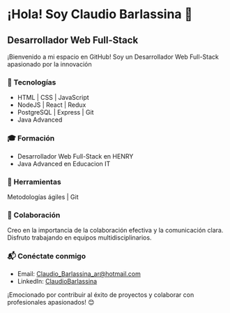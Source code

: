 
# ¡Hola! Soy Claudio Barlassina 👋

## Desarrollador Web Full-Stack 

¡Bienvenido a mi espacio en GitHub! Soy un Desarrollador Web Full-Stack apasionado por la innovación 

### 🚀 Tecnologías
- HTML | CSS | JavaScript
- NodeJS | React | Redux
- PostgreSQL | Express | Git
- Java Advanced

### 🎓 Formación

- Desarrollador Web Full-Stack en HENRY
- Java Advanced en Educacion IT

### 🔧 Herramientas

Metodologías ágiles | Git

### 🤝 Colaboración

Creo en la importancia de la colaboración efectiva y la comunicación clara. Disfruto trabajando en equipos multidisciplinarios.

### 📬 Conéctate conmigo

- Email: Claudio_Barlassina_ar@hotmail.com
- LinkedIn: [ClaudioBarlassina](https://www.linkedin.com/in/claudiobarlassina/)

¡Emocionado por contribuir al éxito de proyectos y colaborar con profesionales apasionados! 😊
